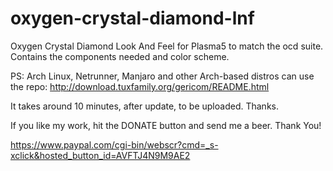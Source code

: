 # oxygen-crystal-diamond-lnf

Oxygen Crystal Diamond Look And Feel for Plasma5 to match the ocd suite.
Contains the components needed and color scheme. 

PS: Arch Linux, Netrunner, Manjaro and other Arch-based distros can use the repo:
http://download.tuxfamily.org/gericom/README.html

It takes around 10 minutes, after update, to be uploaded. Thanks.

If you like my work, hit the DONATE button and send me a beer. Thank You!

https://www.paypal.com/cgi-bin/webscr?cmd=_s-xclick&hosted_button_id=AVFTJ4N9M9AE2

